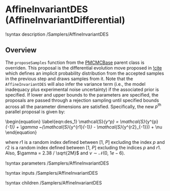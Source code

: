 # AffineInvariantDES (AffineInvariantDifferential)

!syntax description /Samplers/AffineInvariantDES

## Overview

The `proposeSamples` function from the [PMCMCBase](PMCMCBase.md) parent class is overriden. This proposal is the differential evolution move proposed in [!cite](Braak2006a) which defines an implicit probability distribution from the accepted samples in the previous step and draws samples from it. Note that the `AffineInvariantDES` will also infer the variance term (i.e., the model inadequacy plus experimental noise uncertainty) if the associated prior is specified. If lower and upper bounds to the parameters are specified, the proposals are passed through a rejection sampling until specified bounds across all the parameter dimensions are satisfied. Specifically, the new $p^{\text{th}}$ parallel proposal is given by:

\begin{equation}
\label{eqn:des_1}
\mathcal{S}_{y^p} = \mathcal{S}_{y^{p}_{-1}} + \gamma ~(\mathcal{S}_{y^{r1}_{-1}} - \mathcal{S}_{y^{r2}_{-1}}) + \nu
\end{equation}

where $r1$ is a random index defined between $[1,~P]$ excluding the index $p$ and $r2$ is a random index defined between $[1,~P]$ excluding the indices $p$ and $r1$. Also, $\gamma = 2.38 / \sqrt{2M}$ and $\nu \sim \mathcal{N}(0,~1e-6)$.

!syntax parameters /Samplers/AffineInvariantDES

!syntax inputs /Samplers/AffineInvariantDES

!syntax children /Samplers/AffineInvariantDES

